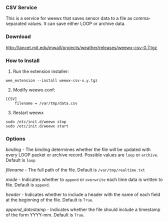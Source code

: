 ### CSV Service

This is a service for weewx that saves sensor data to a file as comma-separated values.  It can save either LOOP or archive data.

### Download

http://lancet.mit.edu/mwall/projects/weather/releases/weewx-csv-0.7.tgz

### How to Install

1.  Run the extension installer:

```
wee_extension --install weewx-csv-x.y.tgz
```

2.  Modify weewx.conf:

```
[CSV]
    filename = /var/tmp/data.csv
```

3. Restart weewx

```
sudo /etc/init.d/weewx stop
sudo /etc/init.d/weewx start
```

### Options

_binding_ - The binding determines whether the file will be updated with every LOOP packet or archive record.  Possible values are `loop` or `archive`.  Default is `loop`

_filename_ - The full path of the file.  Default is `/var/tmp/realtime.txt`

_mode_ - Indicates whether to `append` or `overwrite` each time data is written to file.  Default is `append`.

_header_ - Indicates whether to include a header with the name of each field at the beginning of the file.  Default is `True`.

_append_datestamp_ - Indicates whether the file should include a timestamp of the form YYYY-mm.  Default is `True`.